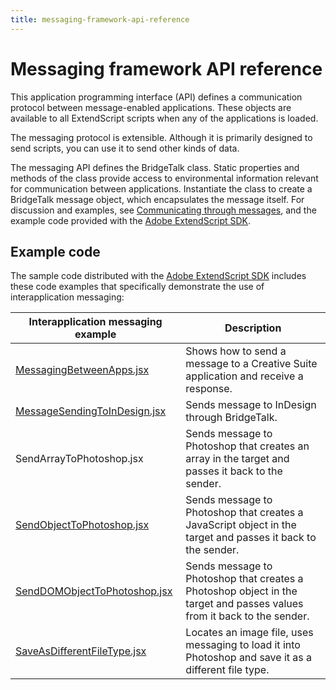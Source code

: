 ```yaml
---
title: messaging-framework-api-reference
---
```

# Messaging framework API reference

This application programming interface (API) defines a communication protocol between message-enabled applications. These objects are available to all ExtendScript scripts when any of the applications is loaded.

The messaging protocol is extensible. Although it is primarily designed to send scripts, you can use it to send other kinds of data.

The messaging API defines the BridgeTalk class. Static properties and methods of the class provide access to environmental information relevant for communication between applications. Instantiate the class to create a BridgeTalk message object, which encapsulates the message itself. For discussion and examples, see [Communicating through messages](../communicating-through-messages), and the example code provided with the [Adobe ExtendScript SDK](https://github.com/Adobe-CEP/CEP-Resources/tree/master/ExtendScript-Toolkit).

## Example code

The sample code distributed with the [Adobe ExtendScript SDK](https://github.com/Adobe-CEP/CEP-Resources/tree/master/ExtendScript-Toolkit) includes these code examples that specifically demonstrate the use of interapplication messaging:

| Interapplication messaging example | Description |
| --- | --- |
| [MessagingBetweenApps.jsx](https://github.com/Adobe-CEP/CEP-Resources/blob/master/ExtendScript-Toolkit/Samples/javascript/MessagingBetweenApps.jsx) | Shows how to send a message to a Creative Suite application and receive a response. |
| [MessageSendingToInDesign.jsx](https://github.com/Adobe-CEP/CEP-Resources/blob/master/ExtendScript-Toolkit/Samples/javascript/MessageSendingToInDesign.jsx) | Sends message to InDesign through BridgeTalk. |
| SendArrayToPhotoshop.jsx | Sends message to Photoshop that creates an array in the target and passes it back to the sender. |
| [SendObjectToPhotoshop.jsx](https://github.com/Adobe-CEP/CEP-Resources/blob/master/ExtendScript-Toolkit/Samples/javascript/SendObjectToPhotoshop.jsx) | Sends message to Photoshop that creates a JavaScript object in the target and passes it back to the sender. |
| [SendDOMObjectToPhotoshop.jsx](https://github.com/Adobe-CEP/CEP-Resources/blob/master/ExtendScript-Toolkit/Samples/javascript/SnpSendDOMObject.jsx) | Sends message to Photoshop that creates a Photoshop object in the target and passes values from it back to the sender. |
| [SaveAsDifferentFileType.jsx](https://github.com/Adobe-CEP/CEP-Resources/blob/master/ExtendScript-Toolkit/Samples/javascript/SaveAsDifferentFileType.jsx) | Locates an image file, uses messaging to load it into Photoshop and save it as a different file type. |
